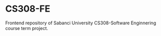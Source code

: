 # CS308-FE
Frontend repository of Sabanci University CS308-Software Enginnering course term project.
